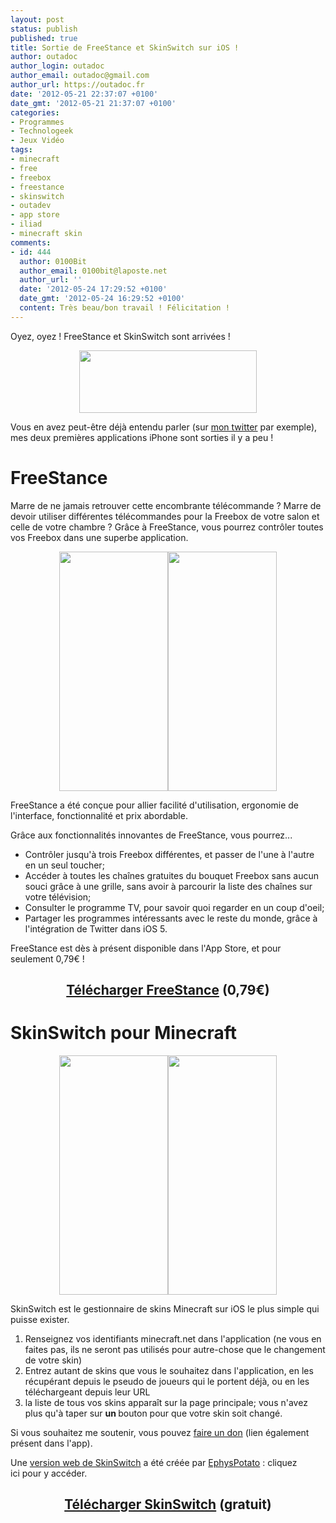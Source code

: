 ```yaml
---
layout: post
status: publish
published: true
title: Sortie de FreeStance et SkinSwitch sur iOS !
author: outadoc
author_login: outadoc
author_email: outadoc@gmail.com
author_url: https://outadoc.fr
date: '2012-05-21 22:37:07 +0100'
date_gmt: '2012-05-21 21:37:07 +0100'
categories:
- Programmes
- Technologeek
- Jeux Vidéo
tags:
- minecraft
- free
- freebox
- freestance
- skinswitch
- outadev
- app store
- iliad
- minecraft skin
comments:
- id: 444
  author: 0100Bit
  author_email: 0100bit@laposte.net
  author_url: ''
  date: '2012-05-24 17:29:52 +0100'
  date_gmt: '2012-05-24 16:29:52 +0100'
  content: Très beau/bon travail ! Félicitation !
---
```

<p>Oyez, oyez ! FreeStance et SkinSwitch sont arrivées !</p>
<p style="text-align: center;"><img class="aligncenter  wp-image-651" title="outa[dev]" src="https://outadoc.fr/wp-content/uploads/2012/05/outadev1.png" alt="" width="284" height="100" /></p>
<p>Vous en avez peut-être déjà entendu parler (sur <a href="http://twitter.com/outadoc">mon twitter</a> par exemple), mes deux premières applications iPhone sont sorties il y a peu !</p>
<h1>FreeStance</h1>
<p>Marre de ne jamais retrouver cette encombrante télécommande ? Marre de devoir utiliser différentes télécommandes pour la Freebox de votre salon et celle de votre chambre ? Grâce à FreeStance, vous pourrez contrôler toutes vos Freebox dans une superbe application.</p>
<div style="text-align: center;"><a href="https://outadoc.fr/wp-content/uploads/2012/05/02.png"><img title="FreeStance1" src="https://outadoc.fr/wp-content/uploads/2012/05/02.png" alt="" width="174" height="383" /></a><a href="https://outadoc.fr/wp-content/uploads/2012/05/12.png"><img title="FreeStance2" src="https://outadoc.fr/wp-content/uploads/2012/05/12.png" alt="" width="174" height="383" /></a></div>
<p>FreeStance a été conçue pour allier facilité d'utilisation, ergonomie de l'interface, fonctionnalité et prix abordable.</p>
<p>Grâce aux fonctionnalités innovantes de FreeStance, vous pourrez...</p>
<ul>
<li>Contrôler jusqu'à trois Freebox différentes, et passer de l'une à l'autre en un seul toucher;</li>
<li>Accéder à toutes les chaînes gratuites du bouquet Freebox sans aucun souci grâce à une grille, sans avoir à parcourir la liste des chaînes sur votre télévision;</li>
<li>Consulter le programme TV, pour savoir quoi regarder en un coup d'oeil;</li>
<li>Partager les programmes intéressants avec le reste du monde, grâce à l'intégration de Twitter dans iOS 5.</li>
</ul>
<p>FreeStance est dès à présent disponible dans l'App Store, et pour seulement 0,79€ !</p>
<h2 style="text-align: center;"><a href="http://itunes.apple.com/fr/app/freestance-telecommande-pour/id527012176">Télécharger FreeStance</a> (0,79€)</h2>
<h1>SkinSwitch pour Minecraft</h1>
<div style="text-align: center;"><a href="https://outadoc.fr/wp-content/uploads/2012/05/011.png"><img class="alignnone" title="SkinSwitch2" src="https://outadoc.fr/wp-content/uploads/2012/05/011.png" alt="" width="174" height="383" /></a><a href="https://outadoc.fr/wp-content/uploads/2012/05/111.png"><img class="alignnone" title="SkinSwitch2" src="https://outadoc.fr/wp-content/uploads/2012/05/111.png" alt="" width="174" height="383" /></a></div>
<p>SkinSwitch est le gestionnaire de skins Minecraft sur iOS le plus simple qui puisse exister.</p>
<ol>
<li>Renseignez vos identifiants minecraft.net dans l'application (ne vous en faites pas, ils ne seront pas utilisés pour autre-chose que le changement de votre skin)</li>
<li>Entrez autant de skins que vous le souhaitez dans l'application, en les récupérant depuis le pseudo de joueurs qui le portent déjà, ou en les téléchargeant depuis leur URL</li>
<li>la liste de tous vos skins apparaît sur la page principale; vous n'avez plus qu'à taper sur <strong>un </strong>bouton pour que votre skin soit changé.</li>
</ol>
<p>Si vous souhaitez me soutenir, vous pouvez <a href="https://www.paypal.com/cgi-bin/webscr?cmd=_s-xclick&hosted_button_id=K963NDAY8S3FU">faire un don</a> (lien également présent dans l'app).</p>
<p>Une <a href="http://skinmanager.fr.nf">version web de SkinSwitch</a> a été créée par <a href="http://twitter.com/EphysPotato">EphysPotato</a> : cliquez ici pour y accéder.</p>
<h2 style="text-align: center;"><a href="http://itunes.apple.com/fr/app/skinswitch-for-minecraft/id524911308">Télécharger SkinSwitch</a> (gratuit)</h2>
